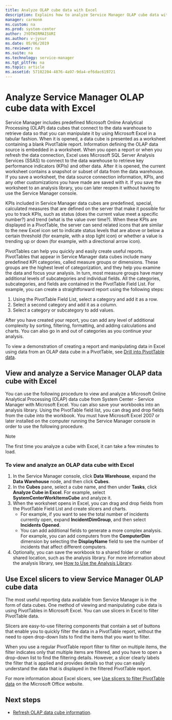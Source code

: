 ```yaml
---
title: Analyze OLAP cube data with Excel
description: Explains how to analyze Service Manager OLAP cube data with Excel.
manager: carmonm
ms.custom: na
ms.prod: system-center
author: JYOTHIRMAISURI
ms.author: v-jysur
ms.date: 05/06/2019
ms.reviewer: na
ms.suite: na
ms.technology: service-manager
ms.tgt_pltfrm: na
ms.topic: article
ms.assetid: 57102204-4876-4a97-9da4-ef6dac619721
---
```


# Analyze Service Manager OLAP cube data with Excel

Service Manager includes predefined Microsoft Online Analytical Processing \(OLAP\) data cubes that connect to the data warehouse to retrieve data so that you can manipulate it by using Microsoft Excel in a tabular fashion. When it is opened, a data cube is presented as a worksheet containing a blank PivotTable report. Information defining the OLAP data source is embedded in a worksheet. When you open a report or when you refresh the data connection, Excel uses Microsoft SQL&nbsp;Server Analysis Services \(SSAS\) to connect to the data warehouse to retrieve key performance indicators \(KPIs\) and other data. After it is opened, the current worksheet contains a snapshot or subset of data from the data warehouse. If you save a worksheet, the data source connection information, KPIs, and any other customizations you have made are saved with it. If you save the worksheet to an analysis library, you can later reopen it without having to use the Service Manager console.  

 KPIs included in Service Manager data cubes are predefined, special, calculated measures that are defined on the server that make it possible for you to track KPIs, such as status \(does the current value meet a specific number?\) and trend \(what is the value over time?\). When these KPIs are displayed in a PivotTable, the server can send related icons that are similar to the new Excel icon set to indicate status levels that are above or below a certain threshold \(for example, with a stop light icon\) or whether a value is trending up or down \(for example, with a directional arrow icon\).  

 PivotTables can help you quickly and easily create useful reports. PivotTables that appear in Service Manager data cubes include many predefined KPI categories, called measure groups or dimensions. These groups are the highest level of categorization, and they help you examine the data and focus your analysis. In turn, most measure groups have many additional levels of subcategories and individual fields. All the categories, subcategories, and fields are contained in the PivotTable Field List. For example, you can create a straightforward report using the following steps:  

1.  Using the PivotTable Field List, select a category and add it as a row.  
2.  Select a second category and add it as a column.  
3.  Select a category or subcategory to add values.  

 After you have created your report, you can add any level of additional complexity by sorting, filtering, formatting, and adding calculations and charts. You can also go in and out of categories as you continue your analysis.  

 To view a demonstration of creating a report and manipulating data in Excel using data from an OLAP data cube in a PivotTable, see [Drill into PivotTable data](https://support.office.com/en-US/article/Drill-into-PivotTable-data-C1B11240-FC8F-4FDD-A697-629BF6F7EE0B).  

## View and analyze a Service Manager OLAP data cube with Excel

You can use the following procedure to view and analyze a Microsoft Online Analytical Processing \(OLAP\) data cube from System Center - Service Manager with Microsoft Excel. You can also save your workbooks into an analysis library. Using the PivotTable field list, you can drag and drop fields from the cube into the workbook.
 You must have Microsoft Excel 2007 or later installed on the computer running the Service Manager console in order to use the following procedure.  

> [!NOTE]  
>  The first time you analyze a cube with Excel, it can take a few minutes to load.  

### To view and analyze an OLAP data cube with Excel  

1.  In the Service Manager console, click **Data Warehouse**, expand the **Data Warehouse** node, and then click **Cubes**.  
2.  In the **Cubes** pane, select a cube name, and then under **Tasks**, click **Analyze Cube in Excel**. For example, select **SystemCenterWorkItemsCube** and analyze it.  
3.  When the worksheet opens in Excel, you can drag and drop fields from the PivotTable Field List and create slicers and charts.  
    -  For example, if you want to see the total number of incidents currently open, expand **IncidentDimGroup**, and then select **Incidents Opened**.  
    -  You can add additional fields to generate a more complex analysis. For example, you can add computers from the **ComputerDim** dimension by selecting the **DisplayName** field to see the number of incidents that affect different computers.  
4.  Optionally, you can save the workbook to a shared folder or other shared location, such as the analysis library. For more information about the analysis library, see [How to Use the Analysis Library](use-analysis-library.md).  

## Use Excel slicers to view Service Manager OLAP cube data

The most useful reporting data available from Service Manager is in the form of data cubes. One method of viewing and manipulating cube data is using PivotTables in Microsoft Excel. You can use slicers in Excel to filter PivotTable data.  

 Slicers are easy\-to\-use filtering components that contain a set of buttons that enable you to quickly filter the data in a PivotTable report, without the need to open drop\-down lists to find the items that you want to filter.  

 When you use a regular PivotTable report filter to filter on multiple items, the filter indicates only that multiple items are filtered, and you have to open a drop\-down list to find the filtering details. However, a slicer clearly labels the filter that is applied and provides details so that you can easily understand the data that is displayed in the filtered PivotTable report.  

 For more information about Excel slicers, see [Use slicers to filter PivotTable data](https://go.microsoft.com/fwlink/p/?LinkId=246040) on the Microsoft Office website.  

## Next steps

- [Refresh OLAP data cube information](refresh-olap-cube.md).
